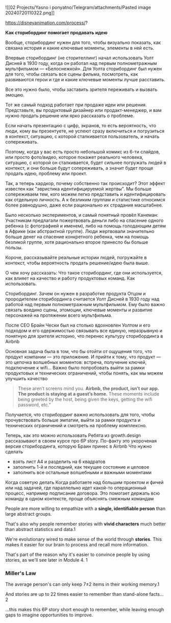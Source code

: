 ![[02 Projects/Yasno i ponyatno/Telegram/attachments/Pasted image 20240720110322.png]]

https://disneyanimation.com/process/?


**Как сторибординг помогает продавать идею**

Вообще, сторибординг нужен для того, чтобы визуально показать, как связана история и какие ключевые моменты, элементы в ней есть.

Впервые сторибординг (не сторителлинг) начал использовать Уолт Дисней в 1930 году, когда он работал над первым полнометражным мультфильмом — «Белоснежкой». Для Уолта сторибординг был нужен для того, чтобы связать все сцены фильма, посмотреть, как развиваются герои и где и какие ключевые моменты лучше расставить.

Все это нужно было, чтобы заставить зрителя переживать и вызвать эмоцию.

Тот же самый подход работает при продаже идеи или решения. Представьте, вы продуктовый дизайнер или продакт-менеджер, и вам нужно продать решение или ярко рассказать о проблеме.

Если начать презентацию с цифр, экранов, то есть вероятность, что люди, кому вы презентуете, не успеют сразу включиться и погрузиться в контекст, ситуацию, с которой сталкивается пользователь, и начать сопереживать.

Поэтому, когда у вас есть просто небольшой комикс из 6-ти слайдов, или просто фото/видео, которое покажет реального человека, ситуацию, с которой он сталкивается, будет сильнее погружать людей в контекст, и они больше будут сопереживать, а значит будет проще продать идею, проблему или проект. 

Так, а теперь хардкор, почему собственно так происходит? Этот эффект известен как "эвристика идентифицируемой жертвы". Мы больше сопереживаем тем, кого можем легко представить и идентифицировать как отдельную личность. А к безликим группам и статистике относимся более равнодушно, даже если рационально их страдания масштабнее.

Было несколько экспериментов, и самый понятный провёл Канеман: Участникам предлагали пожертвовать деньги либо на спасение одного ребенка (с фотографией и именем), либо на помощь голодающим детям в Африке (как абстрактной группе). Люди жертвовали значительно больше денег на спасение конкретного ребенка, чем на помощь безликой группе, хотя рационально второе принесло бы больше пользы.

Короче, рассказывайте реальные истории людей, погружайте в контекст, чтобы вероятность продать решение/идею была выше.




О чем хочу рассказать:
Что такое сторибординг, где они используется, как влияет на качество и работу продуктовых команд. Как использовать. 

Сторибординг. Зачем он нужен в разработке продукта
Отцом и прородителем сторибординга считается Уолт Дисней в 1930 году над работой над первым полнометражным мультфильмом. Ему было важно связать воедино сцены, этомоции, ключевые моменты и развитие персонажей на протяжении всего мультфильма. 

После CEO Брайн Чески был на столько вдохновлен Уолтом и его подходом и его одержимостью связывать все единую, неразрывную и понятную для зрителя историю, что перенес культуру сторибординга в Airbnb

Основная задача была в том, что бы отойти от ощущения того, что продукт компании — это приложение. И прийти к тому, что продукт — это цепочка волшебных моментов: встреча, получение ключей, подключение к wifi... Важно было попробовать выйти за рамки продуктовых и технических ограничений, чтобы понять, как мы можем улучшить качество
> These aren’t screens mind you. **Airbnb, the product, isn’t our app. The product is staying at a guest’s home.** These moments include being greeted by the host, being given the keys, getting the wifi password, etc.”


Получается, что сторибординг важно использовать для того, чтобы прочувствовать больше эмпатии, выйти за рамки продукта и технических ограничений и смотреть на проблему комплексно.

Теперь, как это можно использовать
Ребята из growth.design рассказывают в своем курсе про 6P story. По-факту это укороченая версия сторибординга, которую Браин принес в Airbnb
Что нужно сделать
- взять лист A4 и разделить на 6 квадратов
- заполнить 1-й и последний, как текущее состояние и целовое
- заполнить все остальные волшебными и важными моментами

Когда советую делать
Когда работаете над большим проектом и фичей или над задачей, где параллельно идет какой-то операционный процесс, например подписание договора. Это помогает держать всю команду в одном контексте, проще объяснять смежным командам







People are more willing to empathize with a **single, identifiable person** than large abstract groups.

That's also why people remember stories with **vivid characters** much better than abstract statistics and data.1

We're evolutionary wired to make sense of the world through **stories**. This makes it easier for our brain to process and recall more information.

That's part of the reason why it's easier to convince people by using stories, as we'll see later in Module 4. 1

### Miller's Law

The average person's can only keep 7±2 items in their working memory.1

And stories are up to 22 times easier to remember than stand-alone facts…2

…this makes this 6P story short enough to remember, while leaving enough gaps to imagine opportunities to improve.